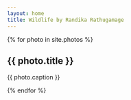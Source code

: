 ```yaml
---
layout: home
title: Wildlife by Randika Rathugamage
---
```


<!-- Thumbnail -->
<section id="thumbnails">{% for photo in site.photos %}
	<article>
		<a class="thumbnail" href="{{ images_base_url }}/{{ photo.image }}" data-position="left center"><img src="{{ images_base_url }}/{{ photo.image }}" alt="" /></a>
		<h2>{{ photo.title }}</h2>
		<p>{{ photo.caption }}</p>
	</article>
{% endfor %}</section>
